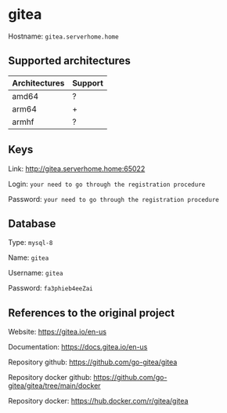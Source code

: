 # gitea
Hostname: `gitea.serverhome.home`

## Supported architectures
| Architectures | Support |
| :------------ | :------ |
| amd64         | ?       |
| arm64         | +       |
| armhf         | ?       |

## Keys
Link: http://gitea.serverhome.home:65022

Login: `your need to go through the registration procedure`

Password: `your need to go through the registration procedure`

## Database
Type: `mysql-8`

Name: `gitea`

Username: `gitea`

Password: `fa3phieb4eeZai`

## References to the original project
Website: https://gitea.io/en-us

Documentation: https://docs.gitea.io/en-us

Repository github: https://github.com/go-gitea/gitea

Repository docker github: https://github.com/go-gitea/gitea/tree/main/docker

Repository docker: https://hub.docker.com/r/gitea/gitea